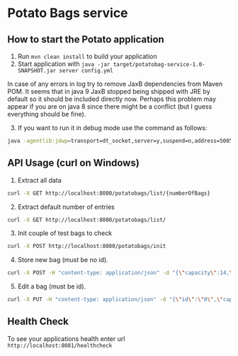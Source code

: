 # Potato Bags service

How to start the Potato application
---

1. Run `mvn clean install` to build your application
2. Start application with `java -jar target/potatobag-service-1.0-SNAPSHOT.jar server config.yml`

In case of any errors in log try to remove JaxB dependencies from Maven POM.
It seems that in java 9 JaxB stopped being shipped with JRE by default so it should be included directly now.
Perhaps this problem may appear if you are on java 8 since there might be a conflict (but I guess everything should be fine).

3. If you want to run it in debug mode use the command as follows:

```bash
java -agentlib:jdwp=transport=dt_socket,server=y,suspend=n,address=5005 -jar target/potato-service-1.0-SNAPSHOT.jar server config.yml
```

API Usage (curl on Windows)
---

1. Extract all data
```bash
curl -X GET http://localhost:8080/potatobags/list/{numberOfBags}
```

2. Extract default number of entries
```bash
curl -X GET http://localhost:8080/potatobags/list/
```

3. Init couple of test bags to check
```bash
curl -X POST http://localhost:8080/potatobags/init
```

4. Store new bag (must be no id).
```bash
curl -X POST -H "content-type: application/json" -d "{\"capacity\":14,\"supplier\":\"Owel\",\"date\":\"2019-03-23T19:59:41.394Z\",\"price\":5}" http://localhost:8080/potatobags
```

5. Edit a bag (must be id).
```bash
curl -X PUT -H "content-type: application/json" -d "{\"id\":\"0\",\"capacity\":14,\"supplier\":\"Owel\",\"date\":\"2019-03-23T19:59:41.394Z\",\"price\":5}" http://localhost:8080/potatobags
```

Health Check
---

To see your applications health enter url `http://localhost:8081/healthcheck`
